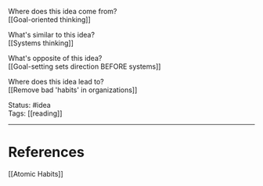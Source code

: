 Where does this idea come from?  
[[Goal-oriented thinking]]  

What's similar to this idea?  
[[Systems thinking]]  

What's opposite of this idea?  
[[Goal-setting sets direction BEFORE systems]]  

Where does this idea lead to?  
[[Remove bad 'habits' in organizations]]

Status: #idea  
Tags:  [[reading]]

---
# References
[[Atomic Habits]]
